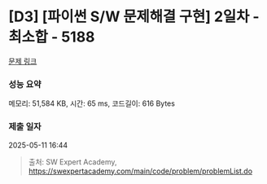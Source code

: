 # [D3] [파이썬 S/W 문제해결 구현] 2일차 - 최소합 - 5188 

[문제 링크](https://swexpertacademy.com/main/code/problem/problemDetail.do?contestProbId=AWTtlrlKeDcDFAVT) 

### 성능 요약

메모리: 51,584 KB, 시간: 65 ms, 코드길이: 616 Bytes

### 제출 일자

2025-05-11 16:44



> 출처: SW Expert Academy, https://swexpertacademy.com/main/code/problem/problemList.do